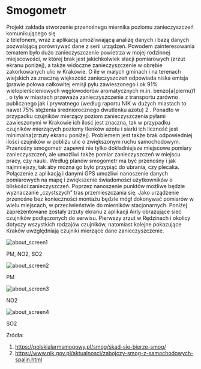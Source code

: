 # Smogometr
Projekt zakłada stworzenie przenośnego miernika poziomu zanieczyszczeń komunikującego się  
z telefonem, wraz z aplikacją umożliwiającą analizę danych i bazą danych pozwalającą porównywać 
dane z serii urządzeń.
Powodem zainteresowania tematem było dużo zanieczyszczenie powietrza w mojej rodzinnej 
miejscowości, w której brak jest jakichkolwiek stacji pomiarowych (zrzut ekranu poniżej), a także 
widoczne zanieczyszczenie w obrębie zakorkowanych ulic w Krakowie. O ile w małych gminach i na 
terenach wiejskich za znaczną większość zanieczyszczeń odpowiada niska emisja (prawie połowa 
całkowitej emisji pyłu zawieszonego i ok 91% wielopierścieniowych węglowodorów aromatycznych 
m.in. benzo[a]piernu)1
, o tyle w miastach przeważa zanieczyszczenie z transportu zarówno 
publicznego jak i prywatnego (według raportu NIK w dużych miastach to nawet 75% stężenia 
średniorocznego dwutlenku azotu)
2
. Ponadto w przypadku czujników mierzący poziom 
zanieczyszczenia pyłami zawieszonymi w Krakowie ich ilość jest znaczna, tak w przypadku czujników 
mierzących poziomy tlenków azotu i siarki ich liczność jest minimalna(zrzuty ekranu poniżej).
Problemem jest także brak odpowiedniej ilości czujników w pobliżu ulic o zwiększonym ruchu
samochodowym. 
Przenośny smogometr zapewni nie tylko dokładniejsze miejscowe pomiary zanieczyszczeń, ale 
umożliwi także pomiar zanieczyszczeń w miejscu pracy, czy nauki. Według planów smogometr ma być 
przenośny i jak najmniejszy, tak aby można go było przypiąć do ubrania, czy plecaka. Połączenie z 
aplikacją i danymi GPS umożliwi nanoszenie danych pomiarowych na mapę i zwiększenie świadomości 
użytkowników o bliskości zanieczyszczeń. Poprzez nanoszenie punktów możliwe będzie wyznaczanie 
„czystszych” tras przemieszczania się. Jako urządzenie przenośne bez konieczności montażu będzie 
mógł dokonywać pomiarów w wielu miejscach, w przeciwieństwie do mierników stacjonarnych. 
Poniżej zaprezentowane zostały zrzuty ekranu z aplikacji Airly obrazujące sieć czujników 
podłączonych do serwisu. Pierwszy zrzut w Rędzinach i okolicy dotyczy wszystkich rodzajów czujników, 
natomiast kolejne pokazujące Kraków uwzględniają czujniki mierzące dane zanieczyszczenie.

![about_screen1](https://github.com/Manpo10353/Smogometr/assets/97735986/af4ac422-1153-43db-b83c-6946d6091f1d)

PM, NO2, SO2

![about_screen2](https://github.com/Manpo10353/Smogometr/assets/97735986/3119bc64-9e51-497f-bfb1-f091b842bd4b)

PM

![about_screen3](https://github.com/Manpo10353/Smogometr/assets/97735986/45665b6d-8bcc-46cd-a755-24da1e83b82e)

NO2

![about_screen4](https://github.com/Manpo10353/Smogometr/assets/97735986/8ff83c8e-a83f-4b76-a664-e54ef76c83f9)

SO2

Źródła:
1. https://polskialarmsmogowy.pl/smog/skad-sie-bierze-smog/
2. https://www.nik.gov.pl/aktualnosci/zabojczy-smog-z-samochodowych-spalin.html

